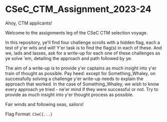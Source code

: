 # CSeC_CTM_Assignment_2023-24

Ahoy, CTM applicants!

Welcome to the assignments leg of the CSeC CTM selection voyage.

In this repository, ye'll find four challenge scrolls with a hidden flag, each a test of y'er wits and will! Y'er task is to find the flag(s) in each of these. And we, lads and lasses, ask for a write-up for each one of these challenges as ye solve 'em, detailing the approach and path followed by ye. 

The aim of a write-up is to provide y'er captains as much insight into y'er train of thought as possible. Pay heed: except for Something_Whaley, on successfully solving a challenge y'er write-up needs to explain the approach that worked. In the case of Something_Whaley, we wish to know every approach ye tried - ne'er mind if they were successful or not. Try to provide as much insight into y'er thought process as possible.

Fair winds and following seas, sailors!

Flag Format: ```CSeC{...}```
